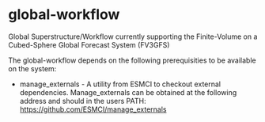 # global-workflow
Global Superstructure/Workflow currently supporting the Finite-Volume on a Cubed-Sphere Global Forecast System (FV3GFS)

The global-workflow depends on the following prerequisities to be available on the system:

* manage_externals - A utility from ESMCI to checkout external dependencies. Manage_externals can be obtained at the following address and should in the users PATH: https://github.com/ESMCI/manage_externals

